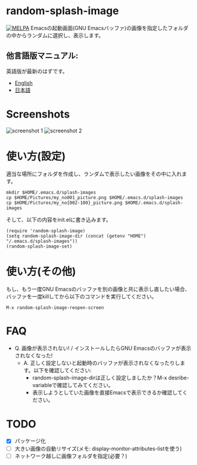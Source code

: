 # random-splash-image
[![MELPA](http://melpa.org/packages/random-splash-image-badge.svg)](http://melpa.org/#/random-splash-image)
Emacsの起動画面(GNU Emacsバッファ)の画像を指定したフォルダの中からランダムに選択し、表示します。

## 他言語版マニュアル:
英語版が最新のはずです。
- [English](README.md)
- [日本語](README.ja.md)

# Screenshots
![screenshot 1](https://raw.githubusercontent.com/kakakaya/random-splash-image/master/rsi-ss-1.png)
![screenshot 2](https://raw.githubusercontent.com/kakakaya/random-splash-image/master/rsi-ss-2.png)

# 使い方(設定)
適当な場所にフォルダを作成し、ランダムで表示したい画像をその中に入れます。
```
mkdir $HOME/.emacs.d/splash-images
cp $HOME/Pictures/my_no001_picture.png $HOME/.emacs.d/splash-images
cp $HOME/Pictures/my_no{002-100}_picture.png $HOME/.emacs.d/splash-images
```
そして、以下の内容をinit.elに書き込みます。
```
(require 'random-splash-image)
(setq random-splash-image-dir (concat (getenv "HOME") "/.emacs.d/splash-images"))
(random-splash-image-set)
```

# 使い方(その他)
もし、もう一度GNU Emacsのバッファを別の画像と共に表示し直したい場合、バッファを一度killしてから以下のコマンドを実行してください。
```
M-x random-splash-image-reopen-screen
```

# FAQ
- Q. 画像が表示されない! / インストールしたらGNU Emacsのバッファが表示されなくなった!
  - A. 正しく設定しないと起動時のバッファが表示されなくなったりします。以下を確認してください:
    - random-splash-image-dirは正しく設定しましたか？M-x desribe-variableで確認してみてください。
    - 表示しようとしていた画像を直接Emacsで表示できるか確認してください。

# TODO
- [x] パッケージ化
- [ ] 大きい画像の自動リサイズ(メモ: display-monitor-attributes-listを使う)
- [ ] ネットワーク越しに画像フォルダを指定(必要？)
